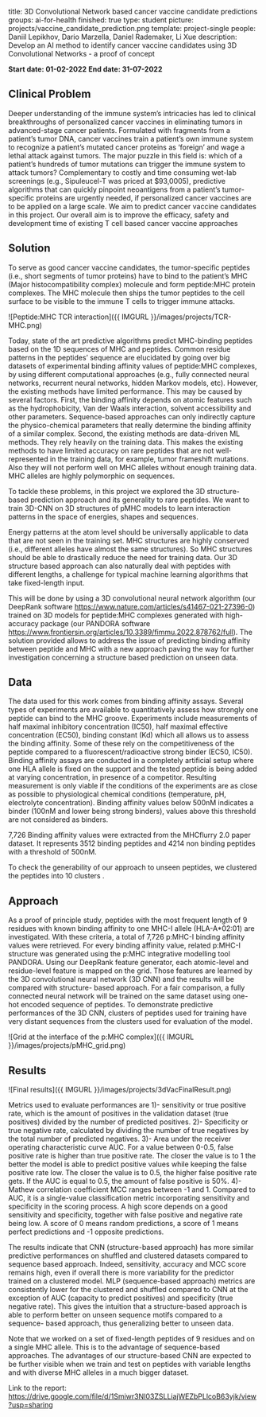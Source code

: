 title: 3D Convolutional Network based cancer vaccine candidate predictions
groups: ai-for-health 
finished: true 
type: student 
picture: projects/vaccine_candidate_prediction.png 
template: project-single 
people: Daniil Lepikhov, Dario Marzella, Daniel Rademaker, Li Xue 
description: Develop an AI method to identify cancer vaccine candidates using 3D Convolutional Networks  - a proof of concept
 
**Start date: 01-02-2022** 
**End date: 31-07-2022**
 
## Clinical Problem

Deeper understanding of the immune system’s intricacies has led to clinical
breakthroughs of personalized cancer vaccines in eliminating tumors in advanced-stage
cancer patients. Formulated with fragments from a patient’s tumor DNA, cancer
vaccines train a patient’s own immune system to recognize a patient’s mutated cancer
proteins as ‘foreign’ and wage a lethal attack against tumors. The major puzzle in this field is: which of a patient’s hundreds of tumor mutations can trigger the immune system to attack tumors? Complementary to costly and time consuming wet-lab screenings (e.g., Sipuleucel-T was priced at $93,0005), predictive algorithms that can quickly pinpoint neoantigens from a patient’s tumor-specific proteins are
urgently needed, if personalized cancer vaccines are to be applied on a large scale.
We aim to predict cancer vaccine candidates in this project. Our overall aim is to
improve the efficacy, safety and development time of existing T cell based cancer
vaccine approaches
 
## Solution

To serve as good cancer vaccine candidates, the tumor-specific peptides (i.e., short segments of tumor proteins) have to bind to the patient’s MHC (Major histocompatibility complex) molecule and form peptide:MHC protein complexes. The MHC molecule then ships the tumor peptides to the cell surface to be visible to the immune T cells to trigger immune attacks.
 
![Peptide:MHC TCR interaction]({{ IMGURL }}/images/projects/TCR-MHC.png)

Today, state of the art predictive algorithms predict MHC-binding peptides based on the 1D sequences of MHC and peptides.  Common residue patterns in the peptides’ sequence are elucidated by going over big datasets of experimental binding affinity values of peptide:MHC complexes, by using different computational approaches (e.g., fully connected neural networks, recurrent neural networks, hidden Markov models, etc). However, the existing methods have limited performance. This may be caused by several factors. First, the binding affinity depends on atomic features such as the hydrophobicity, Van der Waals interaction, solvent accessibility and other parameters. Sequence-based approaches can only indirectly capture the physico-chemical parameters that really determine the binding affinity of a similar complex.  Second, the existing methods are data-driven ML methods. They rely heavily on the training data. This makes the existing methods to have limited accuracy on rare peptides that are not well-represented in the training data, for example, tumor frameshift mutations. Also they will not perform well on MHC alleles without enough training data. MHC alleles are highly polymorphic on sequences. 

To tackle these problems, in this project we explored the 3D structure-based prediction approach and its generality to rare peptides. We want to train 3D-CNN on 3D structures of pMHC models to learn interaction patterns in the space of energies, shapes and sequences. 

Energy patterns at the atom level should be universally applicable to data that are not seen in the training set. MHC structures are highly conserved (i.e., different alleles have almost the same structures). So MHC structures should be able to drastically reduce the need for training data. Our 3D structure based approach can also naturally deal with peptides with different lengths, a challenge for typical machine learning algorithms that take fixed-length input.


This will be done by using a 3D convolutional neural network algorithm (our DeepRank software https://www.nature.com/articles/s41467-021-27396-0) trained on
3D models for peptide:MHC complexes generated with high-accuracy package (our PANDORA software https://www.frontiersin.org/articles/10.3389/fimmu.2022.878762/full). The solution provided allows to address the issue of predicting binding affinity between peptide and MHC with a new approach paving the way for further investigation concerning a structure based prediction on unseen data.

## Data

The data used for this work comes from binding affinity assays. Several types of
experiments are available to quantitatively assess how strongly one peptide can bind to
the MHC groove. Experiments include measurements of half maximal inhibitory
concentration (IC50), half maximal effective concentration (EC50), binding constant (Kd)
which all allows us to assess the binding affinity. Some of these rely on the competitiveness of
the peptide compared to a fluorescent/radioactive strong binder (EC50, IC50). Binding
affinity assays are conducted in a completely artificial setup where one HLA allele is fixed
on the support and the tested peptide is being added at varying concentration, in presence
of a competitor. Resulting measurement is only viable if the conditions of the experiments
are as close as possible to physiological chemical conditions (temperature, pH, electrolyte
concentration). Binding affinity values below 500nM indicates a binder (100nM and lower
being strong binders), values above this threshold are not considered as binders.

7,726 Binding affinity values were extracted from the MHCflurry 2.0 paper dataset. It represents 3512 binding peptides and 4214 non binding peptides with a threshold of 500nM.

To check the generability of our approach to unseen peptides, we clustered the peptides into 10 clusters . 
 
## Approach
As a proof of principle study, peptides with the most frequent length of 9 residues
with known binding affinity to one MHC-I allele (HLA-A*02:01) are investigated. With these
criteria, a total of 7,726 p:MHC-I binding affinity values were retrieved. For every binding
affinity value, related p:MHC-I structure was generated using the p:MHC integrative
modelling tool PANDORA. Using our DeepRank feature generator, each atomic-level and
residue-level feature is mapped on the grid. Those features are learned by the 3D
convolutional neural network (3D CNN) and the results will be compared with structure-
based approach. For a fair comparison, a fully connected neural network will be trained on
the same dataset using one-hot encoded sequence of peptides. To demonstrate predictive
performances of the 3D CNN, clusters of peptides used for training have very distant
sequences from the clusters used for evaluation of the model.
 
![Grid at the interface of the p:MHC complex]({{ IMGURL }}/images/projects/pMHC_grid.png)
 
## Results
![Final results]({{ IMGURL }}/images/projects/3dVacFinalResult.png)
 
Metrics used to evaluate performances are 1)- sensitivity or true positive rate, which
is the amount of positives in the validation dataset (true positives) divided by the number of
predicted positives. 2)- Specificity or true negative rate, calculated by dividing the number
of true negatives by the total number of predicted negatives. 3)- Area under the receiver
operating characteristic curve AUC. For a value between 0-0.5, false positive rate is higher
than true positive rate. The closer the value is to 1 the better the model is able to predict
positive values while keeping the false positive rate low. The closer the value is to 0.5, the
higher false positive rate gets. If the AUC is equal to 0.5, the amount of false positive is
50%. 4)- Mathew correlation coefficient MCC ranges between -1 and 1. Compared to AUC,
it is a single-value classification metric incorporating sensitivity and specificity in the
scoring process. A high score depends on a good sensitivity and specificity, together with
false positive and negative rate being low. A score of 0 means random predictions, a score
of 1 means perfect predictions and -1 opposite predictions.
 
The results indicate that CNN (structure-based approach) has more similar predictive performances on shuffled and clustered datasets compared to sequence based approach. Indeed, sensitivity, accuracy and
MCC score remains high, even if overall there is more variability for the predictor trained
on a clustered model. MLP (sequence-based approach) metrics are consistently lower for
the clustered and shuffled compared to CNN at the exception of AUC (capacity to predict
positives) and specificity (true negative rate). This gives the intuition that a structure-based
approach is able to perform better on unseen sequence motifs compared to a sequence-
based approach, thus generalizing better to unseen data. 

Note that we worked on a set of fixed-length peptides of 9 residues and on a single MHC allele. This is to the advantage of sequence-based approaches. The advantages of our structure-based CNN are expected to be further visible when we train and test on peptides with variable lengths and with diverse MHC alleles in a much bigger dataset. 

Link to the report: https://drive.google.com/file/d/1Smiwr3NI03ZSLLiajWEZbPLlcoB63yjk/view?usp=sharing